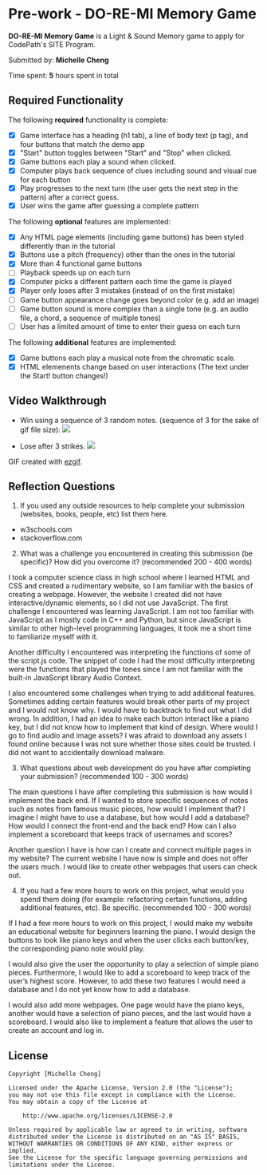# Pre-work - **DO-RE-MI Memory Game**

**DO-RE-MI Memory Game** is a Light & Sound Memory game to apply for CodePath's SITE Program. 

Submitted by: **Michelle Cheng**

Time spent: **5** hours spent in total

## Required Functionality

The following **required** functionality is complete:

* [x] Game interface has a heading (h1 tab), a line of body text (p tag), and four buttons that match the demo app
* [x] "Start" button toggles between "Start" and "Stop" when clicked. 
* [x] Game buttons each play a sound when clicked. 
* [x] Computer plays back sequence of clues including sound and visual cue for each button
* [x] Play progresses to the next turn (the user gets the next step in the pattern) after a correct guess. 
* [x] User wins the game after guessing a complete pattern

The following **optional** features are implemented:

* [x] Any HTML page elements (including game buttons) has been styled differently than in the tutorial
* [x] Buttons use a pitch (frequency) other than the ones in the tutorial
* [x] More than 4 functional game buttons
* [ ] Playback speeds up on each turn
* [x] Computer picks a different pattern each time the game is played
* [x] Player only loses after 3 mistakes (instead of on the first mistake)
* [ ] Game button appearance change goes beyond color (e.g. add an image)
* [ ] Game button sound is more complex than a single tone (e.g. an audio file, a chord, a sequence of multiple tones)
* [ ] User has a limited amount of time to enter their guess on each turn

The following **additional** features are implemented:

- [x] Game buttons each play a musical note from the chromatic scale.
- [x] HTML elemenents change based on user interactions (The text under the Start! button changes!)

## Video Walkthrough

- Win using a sequence of 3 random notes. (sequence of 3 for the sake of gif file size):
![](https://i.imgur.com/G50afcw.gif)

- Lose after 3 strikes.
![](https://i.imgur.com/E3ffISr.gif)

GIF created with [ezgif](https://ezgif.com/).

## Reflection Questions
1. If you used any outside resources to help complete your submission (websites, books, people, etc) list them here. 
  - w3schools.com
  - stackoverflow.com

2. What was a challenge you encountered in creating this submission (be specific)? How did you overcome it? (recommended 200 - 400 words) 

  I took a computer science class in high school where I learned HTML and CSS and created a rudimentary website, so I am familiar with the basics of creating a webpage. However, the website I created did not have interactive/dynamic elements, so I did not use JavaScript. The first challenge I encountered was learning JavaScript. I am not too familiar with JavaScript as I mostly code in C++ and Python, but since JavaScript is similar to other high-level programming languages, it took me a short time to familiarize myself with it.

  Another difficulty I encountered was interpreting the functions of some of the script.js code. The snippet of code I had the most difficulty interpreting were the functions that played the tones since I am not familiar with the built-in JavaScript library Audio Context. 

  I also encountered some challenges when trying to add additional features. Sometimes adding certain features would break other parts of my project and I would not know why. I would have to backtrack to find out what I did wrong. In addition, I had an idea to make each button interact like a piano key, but I did not know how to implement that kind of design. Where would I go to find audio and image assets? I was afraid to download any assets I found online because I was not sure whether those sites could be trusted. I did not want to accidentally download malware.

3. What questions about web development do you have after completing your submission? (recommended 100 - 300 words) 

  The main questions I have after completing this submission is how would I implement the back end. If I wanted to store specific sequences of notes such as notes from famous music pieces, how would I implement that? I imagine I might have to use a database, but how would I add a database? How would I connect the front-end and the back end? How can I also implement a scoreboard that keeps track of usernames and scores?

  Another question I have is how can I create and connect multiple pages in my website? The current website I have now is simple and does not offer the users much. I would like to create other webpages that users can check out.


4. If you had a few more hours to work on this project, what would you spend them doing (for example: refactoring certain functions, adding additional features, etc). Be specific. (recommended 100 - 300 words) 

  If I had a few more hours to work on this project, I would make my website an educational website for beginners learning the piano. I would design the buttons to look like piano keys and when the user clicks each button/key, the corresponding piano note would play.

  I would also give the user the opportunity to play a selection of simple piano pieces. Furthermore, I would like to add a scoreboard to keep track of the user’s highest score. However, to add these two features I would need a database and I do not yet know how to add a database.

  I would also add more webpages. One page would have the piano keys, another would have a selection of piano pieces, and the last would have a scoreboard. I would also like to implement a feature that allows the user to create an account and log in. 




## License

    Copyright [Michelle Cheng]

    Licensed under the Apache License, Version 2.0 (the "License");
    you may not use this file except in compliance with the License.
    You may obtain a copy of the License at

        http://www.apache.org/licenses/LICENSE-2.0

    Unless required by applicable law or agreed to in writing, software
    distributed under the License is distributed on an "AS IS" BASIS,
    WITHOUT WARRANTIES OR CONDITIONS OF ANY KIND, either express or implied.
    See the License for the specific language governing permissions and
    limitations under the License.
